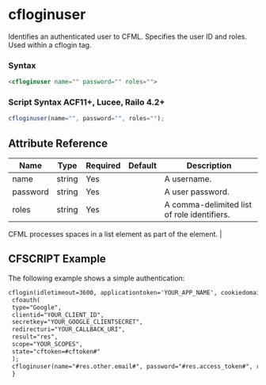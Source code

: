 # cfloginuser

Identifies an authenticated user to CFML. Specifies the
 user ID and roles. Used within a cflogin tag.

### Syntax

```html
<cfloginuser name="" password="" roles="">
```

### Script Syntax ACF11+, Lucee, Railo 4.2+

```javascript
cfloginuser(name="", password="", roles="");
```

## Attribute Reference

| Name | Type | Required | Default | Description |
| --- | --- | --- | --- | --- |
| name | string | Yes |  | A username. |
| password | string | Yes |  | A user password. |
| roles | string | Yes |  | A comma-delimited list of role identifiers.

 CFML processes spaces in a list element as part of
 the element. |

## CFSCRIPT Example

The following example shows a simple authentication:

```html
cflogin(idletimeout=3600, applicationtoken='YOUR_APP_NAME', cookiedomain='YOUR_DOMAIN_NAME') {
 cfoauth(
 type="Google",
 clientid="YOUR_CLIENT_ID",
 secretkey="YOUR_GOOGLE_CLIENTSECRET",
 redirecturi="YOUR_CALLBACK_URI",
 result="res",
 scope="YOUR_SCOPES",
 state="cftoken=#cftoken#"
 );
 cfloginuser(name="#res.other.email#", password="#res.access_token#", roles="user");
 }
```

